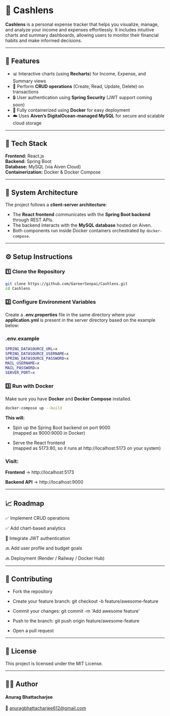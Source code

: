 # 💸 Cashlens

**Cashlens** is a personal expense tracker that helps you visualize, manage, and analyze your income and expenses effortlessly. It includes intuitive charts and summary dashboards, allowing users to monitor their financial habits and make informed decisions.

---

## 🚀 Features

- 📊 Interactive charts (using **Recharts**) for Income, Expense, and Summary views
- 🧾 Perform **CRUD operations** (Create, Read, Update, Delete) on transactions
- 🔒 User authentication using **Spring Security** (JWT support coming soon)
- 🐳 Fully containerized using **Docker** for easy deployment
- ☁️ Uses **Aiven’s DigitalOcean-managed MySQL** for secure and scalable cloud storage

---

## 🧠 Tech Stack

**Frontend:** React.js  
**Backend:** Spring Boot  
**Database:** MySQL (via Aiven Cloud)  
**Containerization:** Docker & Docker Compose

---

## 🧩 System Architecture

The project follows a **client-server architecture**:

- The **React frontend** communicates with the **Spring Boot backend** through REST APIs.
- The backend interacts with the **MySQL database** hosted on Aiven.
- Both components run inside Docker containers orchestrated by `docker-compose`.

---

## ⚙️ Setup Instructions

### 1️⃣ Clone the Repository

```bash
git clone https://github.com/GareerSenpai/Cashlens.git
cd Cashlens
```

### 2️⃣ Configure Environment Variables

Create a **.env.properties** file in the same directory where your **application.yml** is present in the server directory based on the example below:

### .env.example

```bash
SPRING_DATASOURCE_URL=x
SPRING_DATASOURCE_USERNAME=x
SPRING_DATASOURCE_PASSWORD=x
MAIL_USERNAME=x
MAIL_PASSWORD=x
SERVER_PORT=x
```

### 3️⃣ Run with Docker

Make sure you have **Docker** and **Docker Compose** installed.

```bash
docker-compose up --build
```

**This will:**

- Spin up the Spring Boot backend on port 9000 <br>
  (mapped as 9000:9000 in Docker)

- Serve the React frontend <br>
  (mapped as 5173:80, so it runs at http://localhost:5173
  on your system)

### Visit:

**Frontend** → http://localhost:5173

**Backend API** → http://localhost:9000

---

## 📈 Roadmap

✅ Implement CRUD operations

✅ Add chart-based analytics

🔄 Integrate JWT authentication

🔜 Add user profile and budget goals

🔜 Deployment (Render / Railway / Docker Hub)

---

## 🤝 Contributing

- Fork the repository

- Create your feature branch: git checkout -b feature/awesome-feature

- Commit your changes: git commit -m 'Add awesome feature'

- Push to the branch: git push origin feature/awesome-feature

- Open a pull request

---

## 📜 License

This project is licensed under the MIT License.

---

## 🧑‍💻 Author

#### Anurag Bhattacharjee

📧 anuragbhattacharjee612@gmail.com

